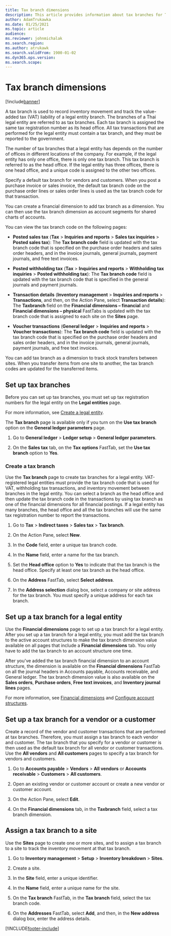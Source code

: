 ```yaml
---
title: Tax branch dimensions
description: This article provides information about tax branches for Thailand.
author: AdamTrukawka
ms.date: 01/25/2021
ms.topic: article
audience: 
ms.reviewer: johnmichalak
ms.search.region: 
ms.author: atrukawk
ms.search.validFrom: 1900-01-02
ms.dyn365.ops.version: 
ms.search.scope: 
---
```


# Tax branch dimensions

[!include[banner](../../includes/banner.md)]

A tax branch is used to record inventory movement and track the value-added tax (VAT) liability of a legal entity branch. The branches of a Thai legal entity are referred to as tax branches. Each tax branch is assigned the same tax registration number as its head office. All tax transactions that are performed for the legal entity must contain a tax branch, and they must be reported to the government.

The number of tax branches that a legal entity has depends on the number of offices in different locations of the company. For example, if the legal entity has only one office, there is only one tax branch. This tax branch is referred to as the head office. If the legal entity has three offices, there is one head office, and a unique code is assigned to the other two offices.

Specify a default tax branch for vendors and customers. When you post a purchase invoice or sales invoice, the default tax branch code on the purchase order lines or sales order lines is used as the tax branch code for that transaction.

You can create a financial dimension to add tax branch as a dimension. You can then use the tax branch dimension as account segments for shared charts of accounts.

You can view the tax branch code on the following pages:

- **Posted sales tax** (**Tax** > **Inquiries and reports** > **Sales tax inquiries** > **Posted sales tax**): The **Tax branch code** field is updated with the tax branch code that is specified on the purchase order headers and sales order headers, and in the invoice journals, general journals, payment journals, and free text invoices.

- **Posted withholding tax** (**Tax** > **Inquiries and reports** > **Withholding tax inquiries** > **Posted withholding tax**): The **Tax branch code** field is updated with the tax branch code that is specified in the general journals and payment journals.

- **Transaction details** (**Inventory management** > **Inquiries and reports** > **Transactions**, and then, on the Action Pane, select **Transaction details**): The **Taxbranch** field on the **Financial dimensions – financial** and **Financial dimensions – physical** FastTabs is updated with the tax branch code that is assigned to each site on the **Sites** page.

- **Voucher transactions** (**General ledger** > **Inquiries and reports** > **Voucher transactions**): The **Tax branch code** field is updated with the tax branch code that is specified on the purchase order headers and sales order headers, and in the invoice journals, general journals, payment journals, and free text invoices.

You can add tax branch as a dimension to track stock transfers between sites. When you transfer items from one site to another, the tax branch codes are updated for the transferred items.

## Set up tax branches

Before you can set up tax branches, you must set up tax registration numbers for the legal entity on the **Legal entities** page.

For more information, see [Create a legal entity](../../../fin-ops-core/fin-ops/organization-administration/tasks/create-legal-entity.md).

The **Tax branch** page is available only if you turn on the **Use tax branch** option on the **General ledger parameters** page.

1. Go to **General ledger** &gt; **Ledger setup** &gt; **General ledger parameters**.

2. On the **Sales tax** tab, on the **Tax options** FastTab, set the **Use tax branch** option to **Yes**.

### Create a tax branch

Use the **Tax branch** page to create tax branches for a legal entity. VAT-registered legal entities must provide the tax branch code that is used for VAT, withholding tax transactions, and inventory movement between branches in the legal entity. You can select a branch as the head office and then update the tax branch code in the transactions by using tax branch as one of the financial dimensions for all financial postings. If a legal entity has many branches, the head office and all the tax branches will use the same tax registration number to report the transactions.

1. Go to **Tax** > **Indirect taxes** > **Sales tax** > **Tax branch**.

2. On the Action Pane, select **New**.

3. In the **Code** field, enter a unique tax branch code.

4. In the **Name** field, enter a name for the tax branch.

5. Set the **Head office** option to **Yes** to indicate that the tax branch is the head office. Specify at least one tax branch as the head office.

6. On the **Address** FastTab, select **Select address**.

7. In the **Address selection** dialog box, select a company or site address for the tax branch. You must specify a unique address for each tax branch.

## Set up a tax branch for a legal entity

Use the **Financial dimensions** page to set up a tax branch for a legal entity. After you set up a tax branch for a legal entity, you must add the tax branch to the active account structures to make the tax branch dimension value available on all pages that include a **Financial dimensions** tab. You only have to add the tax branch to an account structure one time.

After you've added the tax branch financial dimension to an account structure, the dimension is available on the **Financial dimensions** FastTab on all the journal headers in Accounts payable, Accounts receivable, and General ledger. The tax branch dimension value is also available on the **Sales orders**, **Purchase orders**, **Free text invoices**, and **Inventory journal lines** pages.

For more information, see [Financial dimensions](../../general-ledger/financial-dimensions.md) and [Configure account structures](../../general-ledger/configure-account-structures.md).

## Set up a tax branch for a vendor or a customer

Create a record of the vendor and customer transactions that are performed at tax branches. Therefore, you must assign a tax branch to each vendor and customer. The tax branch that you specify for a vendor or customer is then used as the default tax branch for all vendor or customer transactions. Use the **All vendors** and **All customers** pages to specify a tax branch for vendors and customers.

1. Go to **Accounts payable** &gt; **Vendors** &gt; **All vendors** or **Accounts receivable** &gt; **Customers** &gt; **All customers**.

2. Open an existing vendor or customer account or create a new vendor or customer account.

3. On the Action Pane, select **Edit**.

4. On the **Financial dimensions** tab, in the **Taxbranch** field, select a tax branch dimension.

## Assign a tax branch to a site

Use the **Sites** page to create one or more sites, and to assign a tax branch to a site to track the inventory movement at that tax branch.

1. Go to **Inventory management** &gt; **Setup** &gt; **Inventory breakdown** &gt; **Sites**.

2. Create a site.

3. In the **Site** field, enter a unique identifier.

4. In the **Name** field, enter a unique name for the site.

5. On the **Tax branch** FastTab, in the **Tax branch** field, select the tax branch code.

6. On the **Addresses** FastTab, select **Add**, and then, in the **New address** dialog box, enter the address details.


[!INCLUDE[footer-include](../../../includes/footer-banner.md)]
